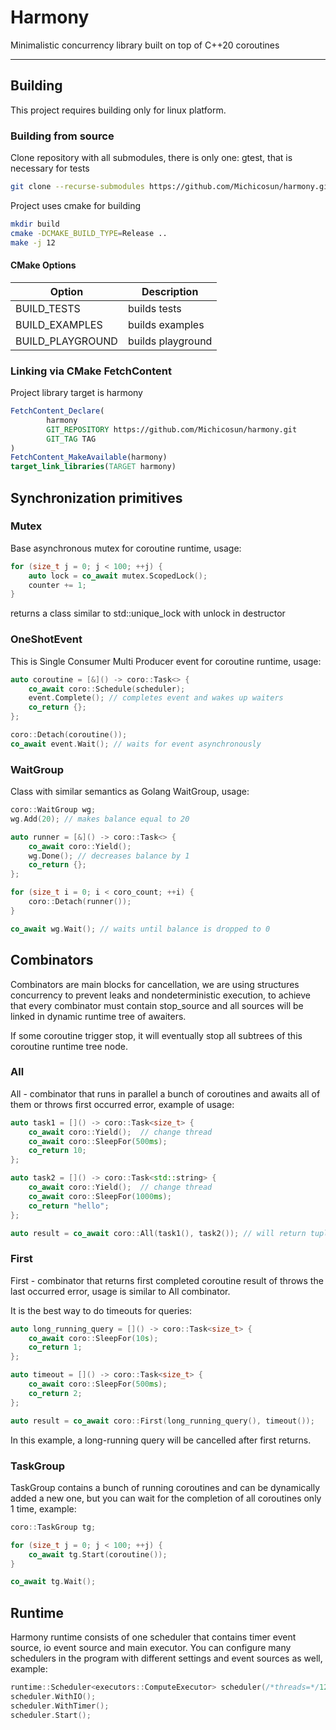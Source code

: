 # Harmony

Minimalistic concurrency library built on top of С++20 coroutines

---

## Building

This project requires building only for linux platform.

### Building from source

Clone repository with all submodules, there is only one: gtest, that is necessary for tests

```bash
git clone --recurse-submodules https://github.com/Michicosun/harmony.git
```

Project uses cmake for building

```bash
mkdir build
cmake -DCMAKE_BUILD_TYPE=Release ..
make -j 12
```

#### CMake Options

| Option | Description |
|---------- |------|
| BUILD_TESTS | builds tests |
| BUILD_EXAMPLES | builds examples |
| BUILD_PLAYGROUND | builds playground |

### Linking via CMake FetchContent

Project library target is harmony

```cmake
FetchContent_Declare(
        harmony
        GIT_REPOSITORY https://github.com/Michicosun/harmony.git
        GIT_TAG TAG
)
FetchContent_MakeAvailable(harmony)
target_link_libraries(TARGET harmony)
```

## Synchronization primitives

### Mutex

Base asynchronous mutex for coroutine runtime, usage:

```cpp
for (size_t j = 0; j < 100; ++j) {
    auto lock = co_await mutex.ScopedLock();
    counter += 1;
}
```

returns a class similar to std::unique_lock with unlock in destructor

### OneShotEvent

This is Single Consumer Multi Producer event for coroutine runtime, usage:

```cpp
auto coroutine = [&]() -> coro::Task<> {
    co_await coro::Schedule(scheduler);
    event.Complete(); // completes event and wakes up waiters
    co_return {};
};

coro::Detach(coroutine());
co_await event.Wait(); // waits for event asynchronously
```

### WaitGroup

Class with similar semantics as Golang WaitGroup, usage:

```cpp
coro::WaitGroup wg;
wg.Add(20); // makes balance equal to 20

auto runner = [&]() -> coro::Task<> {
    co_await coro::Yield();
    wg.Done(); // decreases balance by 1
    co_return {};
};

for (size_t i = 0; i < coro_count; ++i) {
    coro::Detach(runner());
}

co_await wg.Wait(); // waits until balance is dropped to 0
```

## Сombinators

Сombinators are main blocks for cancellation, we are using structures concurrency to prevent leaks and nondeterministic execution, to achieve that every combinator must contain stop_source and all sources will be linked in dynamic runtime tree of awaiters.

If some coroutine trigger stop, it will eventually stop all subtrees of this coroutine runtime tree node.

### All

All - combinator that runs in parallel a bunch of coroutines and awaits all of them or throws first occurred error, example of usage:

```cpp
auto task1 = []() -> coro::Task<size_t> {
    co_await coro::Yield();  // change thread
    co_await coro::SleepFor(500ms);
    co_return 10;
};

auto task2 = []() -> coro::Task<std::string> {
    co_await coro::Yield();  // change thread
    co_await coro::SleepFor(1000ms);
    co_return "hello";
};

auto result = co_await coro::All(task1(), task2()); // will return tuple
```

### First

First - combinator that returns first completed coroutine result of throws the last occurred error, usage is similar to All combinator.

It is the best way to do timeouts for queries:

```cpp
auto long_running_query = []() -> coro::Task<size_t> {
    co_await coro::SleepFor(10s);
    co_return 1;
};

auto timeout = []() -> coro::Task<size_t> {
    co_await coro::SleepFor(500ms);
    co_return 2;
};

auto result = co_await coro::First(long_running_query(), timeout());
```

In this example, a long-running query will be cancelled after first returns.

### TaskGroup

TaskGroup contains a bunch of running coroutines and can be dynamically added a new one, but you can wait for the completion of all coroutines only 1 time, example:

```cpp
coro::TaskGroup tg;

for (size_t j = 0; j < 100; ++j) {
    co_await tg.Start(coroutine());
}

co_await tg.Wait();
```

## Runtime

Harmony runtime consists of one scheduler that contains timer event source, io event source and main executor. You can configure many schedulers in the program with different settings and event sources as well, example:

```cpp
runtime::Scheduler<executors::ComputeExecutor> scheduler(/*threads=*/12);
scheduler.WithIO();
scheduler.WithTimer();
scheduler.Start();
```
